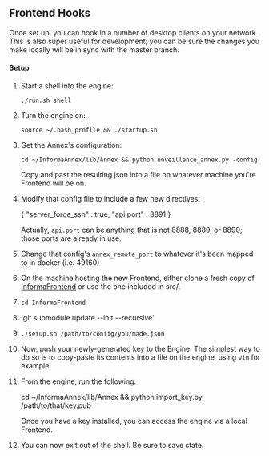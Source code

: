 ## Frontend Hooks

Once set up, you can hook in a number of desktop clients on your network.  This is also super useful for development; you can be sure the changes you make locally will be in sync with the master branch.

#### Setup

1.	Start a shell into the engine:

	`./run.sh shell`

1.	Turn the engine on:

	`source ~/.bash_profile && ./startup.sh`

1.	Get the Annex's configuration:

	`cd ~/InformaAnnex/lib/Annex && python unveillance_annex.py -config`

	Copy and past the resulting json into a file on whatever machine you're Frontend will be on.

1.	Modify that config file to include a few new directives:

	{
		"server_force_ssh" : true,
		"api.port" : 8891
	}

	Actually, `api.port` can be anything that is not 8888, 8889, or 8890; those ports are already in use.

1.	Change that config's `annex_remote_port` to whatever it's been mapped to in docker (i.e. 49160)

1.	On the machine hosting the new Frontend, either clone a fresh copy of [InformaFrontend][c_f] or use the one included in src/.
1.	`cd InformaFrontend`
1.	'git submodule update --init --recursive'
1.	`./setup.sh /path/to/config/you/made.json`
1.	Now, push your newly-generated key to the Engine.  The simplest way to do so is to copy-paste its contents into a file on the engine, using `vim` for example.


1.	From the engine, run the following:

	cd ~/InformaAnnex/lib/Annex && python import_key.py /path/to/that/key.pub

	Once you have a key installed, you can access the engine via a local Frontend.

1.	You can now exit out of the shell.  Be sure to save state.

[c_f]: http://github.com/harlo/InformaFrontend